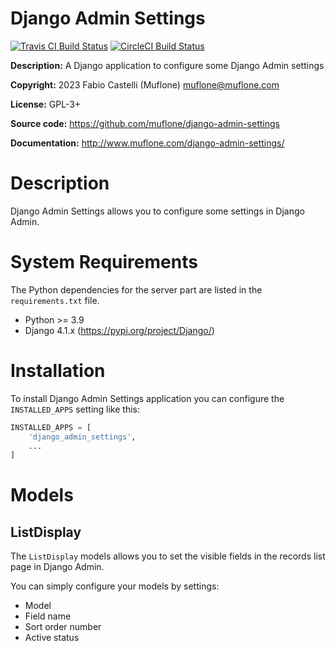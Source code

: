 # Django Admin Settings
[![Travis CI Build Status](https://img.shields.io/travis/com/muflone/django-admin-settings/master.svg)](https://www.travis-ci.com/github/muflone/django-admin-settings)
[![CircleCI Build Status](https://img.shields.io/circleci/project/github/muflone/django-admin-settings/master.svg)](https://circleci.com/gh/muflone/django-admin-settings)

**Description:** A Django application to configure some Django Admin settings 

**Copyright:** 2023 Fabio Castelli (Muflone) <muflone@muflone.com>

**License:** GPL-3+

**Source code:** https://github.com/muflone/django-admin-settings

**Documentation:** http://www.muflone.com/django-admin-settings/

# Description

Django Admin Settings allows you to configure some settings in Django Admin.

# System Requirements

The Python dependencies for the server part are listed in the
`requirements.txt` file.

* Python >= 3.9
* Django 4.1.x (https://pypi.org/project/Django/)

# Installation

To install Django Admin Settings application you can configure the
`INSTALLED_APPS` setting like this:

```python
INSTALLED_APPS = [
    'django_admin_settings',
    ...
]
```

# Models

## ListDisplay

The `ListDisplay` models allows you to set the visible fields in the records
list page in Django Admin.

You can simply configure your models by settings:

- Model
- Field name
- Sort order number
- Active status
